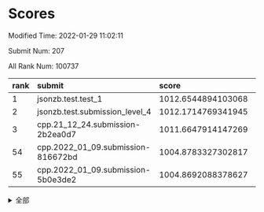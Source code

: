 # Scores

Modified Time: 2022-01-29 11:02:11

Submit Num: 207

All Rank Num: 100737

| rank |               submit               |       score        |       sigma        | pk_num |
| :--- | :--------------------------------- | :----------------- | :----------------- | :----- |
| 1    | jsonzb.test.test_1                 | 1012.6544894103068 | 0.7923505796715525 | 1946   |
| 2    | jsonzb.test.submission_level_4     | 1012.1714769341945 | 0.7819616700148725 | 1946   |
| 3    | cpp.21_12_24.submission-2b2ea0d7   | 1011.6647914147269 | 0.7664851709698397 | 1942   |
| 54   | cpp.2022_01_09.submission-816672bd | 1004.8783327302817 | 0.7225503443539885 | 1948   |
| 55   | cpp.2022_01_09.submission-5b0e3de2 | 1004.8692088378627 | 0.7061935245361907 | 1949   |


<details>
<summary>全部</summary>

| rank |                 submit                 |       score        |       sigma        | pk_num |
| :--- | :------------------------------------- | :----------------- | :----------------- | :----- |
| 1    | jsonzb.test.test_1                     | 1012.6544894103068 | 0.7923505796715525 | 1946   |
| 2    | jsonzb.test.submission_level_4         | 1012.1714769341945 | 0.7819616700148725 | 1946   |
| 3    | cpp.21_12_24.submission-2b2ea0d7       | 1011.6647914147269 | 0.7664851709698397 | 1942   |
| 4    | gobigger.level_3.submission_level_3_24 | 1011.3284597876286 | 0.7682459542914062 | 1944   |
| 5    | gobigger.level_3.submission_level_3_19 | 1011.1811559527292 | 0.7616975410280544 | 1950   |
| 6    | gobigger.level_3.submission_level_3_2  | 1011.0423294096727 | 0.7581203841553814 | 1947   |
| 7    | gobigger.level_3.submission_level_3_6  | 1011.0201469449382 | 0.773672521247765  | 1947   |
| 8    | gobigger.level_3.submission_level_3_18 | 1010.9243250244699 | 0.769047662551405  | 1947   |
| 9    | gobigger.level_3.submission_level_3_49 | 1010.7561191667382 | 0.7690089497946571 | 1947   |
| 10   | gobigger.level_3.submission_level_3_32 | 1010.4064038309089 | 0.7644864374430198 | 1944   |
| 11   | gobigger.level_3.submission_level_3_45 | 1010.3706893157391 | 0.7757412192851826 | 1942   |
| 12   | gobigger.level_3.submission_level_3_0  | 1010.3414448556819 | 0.770571656754187  | 1948   |
| 13   | gobigger.level_3.submission_level_3_34 | 1010.3083656009117 | 0.7507579566162155 | 1942   |
| 14   | gobigger.level_3.submission_level_3_41 | 1010.27726594423   | 0.7562368291856134 | 1952   |
| 15   | gobigger.level_3.submission_level_3_46 | 1010.2300472549324 | 0.7771935412370732 | 1946   |
| 16   | gobigger.level_3.submission_level_3_37 | 1010.162551008572  | 0.7499733954007205 | 1941   |
| 17   | gobigger.level_3.submission_level_3_40 | 1010.1229380584467 | 0.7700393837484274 | 1947   |
| 18   | gobigger.level_3.submission_level_3_9  | 1010.1228309359341 | 0.7502348374985052 | 1945   |
| 19   | gobigger.level_3.submission_level_3_12 | 1010.065429334636  | 0.744782046441048  | 1945   |
| 20   | gobigger.level_3.submission_level_3_4  | 1010.0406792588064 | 0.7609616506356804 | 1947   |
| 21   | gobigger.level_3.submission_level_3_14 | 1009.9885526075383 | 0.7408525334504077 | 1944   |
| 22   | gobigger.level_3.submission_level_3_38 | 1009.9766637432158 | 0.7874490544952018 | 1942   |
| 23   | gobigger.level_3.submission_level_3_13 | 1009.9225533178825 | 0.7434139257393753 | 1945   |
| 24   | gobigger.level_3.submission_level_3_44 | 1009.9109364881385 | 0.7460642067690934 | 1950   |
| 25   | gobigger.level_3.submission_level_3_42 | 1009.884062918742  | 0.7586117256033825 | 1949   |
| 26   | gobigger.level_3.submission_level_3_33 | 1009.8134167471691 | 0.7616589759355628 | 1948   |
| 27   | gobigger.level_3.submission_level_3_39 | 1009.7869871340595 | 0.7540804156145529 | 1947   |
| 28   | gobigger.level_3.submission_level_3_23 | 1009.748660913659  | 0.7650013200144602 | 1953   |
| 29   | gobigger.level_3.submission_level_3_1  | 1009.7390304849068 | 0.7632976549718647 | 1945   |
| 30   | gobigger.level_3.submission_level_3_7  | 1009.6455614402352 | 0.7668876814635482 | 1952   |
| 31   | gobigger.level_3.submission_level_3_26 | 1009.5230257998589 | 0.7640713291804846 | 1944   |
| 32   | gobigger.level_3.submission_level_3_28 | 1009.508760104488  | 0.7358980098451348 | 1949   |
| 33   | gobigger.level_3.submission_level_3_17 | 1009.4824569609319 | 0.7632489453086501 | 1950   |
| 34   | gobigger.level_3.submission_level_3_5  | 1009.4203663493456 | 0.733271881982456  | 1951   |
| 35   | gobigger.level_3.submission_level_3_29 | 1009.3891713514228 | 0.7339289754410127 | 1943   |
| 36   | gobigger.level_3.submission_level_3_21 | 1009.3849722509101 | 0.7661713137003476 | 1939   |
| 37   | gobigger.level_3.submission_level_3_15 | 1009.3602848264339 | 0.748865998473589  | 1948   |
| 38   | gobigger.level_3.submission_level_3_35 | 1009.3170533868552 | 0.7377322798203122 | 1947   |
| 39   | gobigger.level_3.submission_level_3_25 | 1009.2935470618427 | 0.7663786052677568 | 1948   |
| 40   | gobigger.level_3.submission_level_3_11 | 1009.2805611054359 | 0.7435243799579502 | 1952   |
| 41   | gobigger.level_3.submission_level_3_10 | 1009.2319435977975 | 0.745140473908754  | 1945   |
| 42   | gobigger.level_3.submission_level_3_8  | 1009.2215335215673 | 0.7604234125400904 | 1945   |
| 43   | gobigger.level_3.submission_level_3_3  | 1009.1676802924387 | 0.7417973257567945 | 1946   |
| 44   | gobigger.level_3.submission_level_3_30 | 1009.1428731817683 | 0.7593419938474608 | 1944   |
| 45   | gobigger.level_3.submission_level_3_36 | 1009.1217774376245 | 0.7443001772092777 | 1943   |
| 46   | gobigger.level_3.submission_level_3_48 | 1009.068953422279  | 0.7365132705667952 | 1946   |
| 47   | gobigger.level_3.submission_level_3_43 | 1009.017729573789  | 0.7561562246965401 | 1947   |
| 48   | gobigger.level_3.submission_level_3_47 | 1009.0066290372431 | 0.7403765847259226 | 1947   |
| 49   | gobigger.level_3.submission_level_3_16 | 1008.9187420787355 | 0.7435541489230618 | 1948   |
| 50   | gobigger.level_3.submission_level_3_22 | 1008.9035355029392 | 0.7429022804118236 | 1953   |
| 51   | gobigger.level_3.submission_level_3_31 | 1008.8419107486108 | 0.7442225508545723 | 1949   |
| 52   | gobigger.level_3.submission_level_3_20 | 1008.8258142372009 | 0.7621767880145515 | 1945   |
| 53   | gobigger.level_3.submission_level_3_27 | 1008.6645517605828 | 0.7482754838861387 | 1950   |
| 54   | cpp.2022_01_09.submission-816672bd     | 1004.8783327302817 | 0.7225503443539885 | 1948   |
| 55   | cpp.2022_01_09.submission-5b0e3de2     | 1004.8692088378627 | 0.7061935245361907 | 1949   |
| 56   | gobigger.level_1.submission_level_1_5  | 1004.8335936782651 | 0.7303821284171477 | 1946   |
| 57   | gobigger.level_1.submission_level_1_6  | 1004.7661591543574 | 0.7116987468128096 | 1949   |
| 58   | gobigger.level_1.submission_level_1_33 | 1004.6561352472578 | 0.7243900222552502 | 1943   |
| 59   | gobigger.level_1.submission_level_1_44 | 1004.6102312546054 | 0.7079462494747668 | 1944   |
| 60   | gobigger.level_1.submission_level_1_36 | 1004.5263910456055 | 0.7227272505399016 | 1951   |
| 61   | gobigger.level_1.submission_level_1_27 | 1004.4210619874465 | 0.7160291449309296 | 1948   |
| 62   | gobigger.level_1.submission_level_1_19 | 1004.0508362235724 | 0.7129103046874753 | 1946   |
| 63   | gobigger.level_1.submission_level_1_15 | 1004.0306274457272 | 0.7127579372312748 | 1950   |
| 64   | gobigger.level_1.submission_level_1_2  | 1004.0041106721347 | 0.718628390493813  | 1953   |
| 65   | gobigger.level_1.submission_level_1_46 | 1003.9457626208543 | 0.7107663474702776 | 1947   |
| 66   | gobigger.level_1.submission_level_1_0  | 1003.9068665584465 | 0.7183812810158089 | 1947   |
| 67   | gobigger.level_1.submission_level_1_21 | 1003.8832348583719 | 0.7332567517366948 | 1953   |
| 68   | gobigger.level_1.submission_level_1_24 | 1003.8259040462922 | 0.7189262520854766 | 1951   |
| 69   | gobigger.level_1.submission_level_1_12 | 1003.8216412899346 | 0.7108076287741173 | 1948   |
| 70   | gobigger.level_1.submission_level_1_13 | 1003.7834199008937 | 0.7050295374159463 | 1943   |
| 71   | gobigger.level_1.submission_level_1_43 | 1003.7159877615949 | 0.707288311189484  | 1950   |
| 72   | gobigger.level_1.submission_level_1_11 | 1003.656984695552  | 0.7111229578521455 | 1945   |
| 73   | gobigger.level_1.submission_level_1_20 | 1003.637790873869  | 0.7190257259677775 | 1943   |
| 74   | gobigger.level_1.submission_level_1_9  | 1003.6355631757036 | 0.7180085815238146 | 1947   |
| 75   | gobigger.level_1.submission_level_1_25 | 1003.6207328580591 | 0.7118678101666632 | 1943   |
| 76   | gobigger.level_1.submission_level_1_18 | 1003.5703358631637 | 0.7062458002008937 | 1944   |
| 77   | gobigger.level_1.submission_level_1_26 | 1003.5700979318244 | 0.7131299447306673 | 1949   |
| 78   | gobigger.level_1.submission_level_1_32 | 1003.5261862847292 | 0.7171601313176595 | 1944   |
| 79   | gobigger.level_1.submission_level_1_34 | 1003.4515101633174 | 0.7046802719381156 | 1947   |
| 80   | gobigger.level_1.submission_level_1_16 | 1003.388209377299  | 0.7088824328523632 | 1949   |
| 81   | gobigger.level_1.submission_level_1_17 | 1003.3874525904461 | 0.7153032266567719 | 1947   |
| 82   | gobigger.level_1.submission_level_1_35 | 1003.3062618411006 | 0.7075353714295607 | 1952   |
| 83   | gobigger.level_1.submission_level_1_14 | 1003.1812627353656 | 0.7227238111169039 | 1949   |
| 84   | gobigger.level_1.submission_level_1_48 | 1003.1475063637939 | 0.7168077956939977 | 1946   |
| 85   | gobigger.level_1.submission_level_1_30 | 1003.1296957779166 | 0.7173300137205713 | 1944   |
| 86   | gobigger.level_1.submission_level_1_22 | 1003.0806251049436 | 0.711853774403512  | 1953   |
| 87   | gobigger.level_1.submission_level_1_29 | 1003.0619374026035 | 0.7207873514935134 | 1945   |
| 88   | gobigger.level_1.submission_level_1_40 | 1003.044719710226  | 0.7182937640634066 | 1950   |
| 89   | gobigger.level_1.submission_level_1_4  | 1002.9466659504557 | 0.7079939187135954 | 1950   |
| 90   | gobigger.level_1.submission_level_1_1  | 1002.9191164580619 | 0.7028290823165991 | 1944   |
| 91   | gobigger.level_1.submission_level_1_39 | 1002.7655928586148 | 0.7078776763746134 | 1945   |
| 92   | gobigger.level_1.submission_level_1_28 | 1002.7566655705542 | 0.7155773419111369 | 1951   |
| 93   | gobigger.level_1.submission_level_1_10 | 1002.7407915265427 | 0.7114551144375091 | 1945   |
| 94   | gobigger.level_1.submission_level_1_38 | 1002.6461809498599 | 0.7050986534592801 | 1942   |
| 95   | gobigger.level_1.submission_level_1_47 | 1002.6316457322689 | 0.7146616677704765 | 1946   |
| 96   | gobigger.level_1.submission_level_1_42 | 1002.5692398854261 | 0.7105831434060925 | 1949   |
| 97   | gobigger.level_1.submission_level_1_49 | 1002.4942138963794 | 0.7144924861659937 | 1950   |
| 98   | gobigger.level_1.submission_level_1_3  | 1002.4791044943925 | 0.7147814311013014 | 1944   |
| 99   | gobigger.level_1.submission_level_1_8  | 1002.4465842597953 | 0.7119340072725983 | 1948   |
| 100  | gobigger.level_1.submission_level_1_37 | 1002.3950199531835 | 0.7110684458305093 | 1953   |
| 101  | gobigger.level_1.submission_level_1_7  | 1002.3490154000696 | 0.7085437362620279 | 1941   |
| 102  | gobigger.level_1.submission_level_1_41 | 1002.2105190597322 | 0.7154362850010894 | 1943   |
| 103  | gobigger.level_1.submission_level_1_45 | 1002.128051976243  | 0.7125380933750758 | 1944   |
| 104  | gobigger.level_1.submission_level_1_23 | 1002.1101370365866 | 0.6983114067448575 | 1945   |
| 105  | gobigger.level_1.submission_level_1_31 | 1001.329890349868  | 0.711112380033128  | 1945   |
| 106  | gobigger.random.submission_random_31   | 997.7741149984938  | 0.7026280793716423 | 1950   |
| 107  | gobigger.random.submission_random_40   | 997.2739999587429  | 0.7176681296979905 | 1947   |
| 108  | gobigger.random.submission_random_29   | 997.207520857598   | 0.7227885677947968 | 1948   |
| 109  | gobigger.random.submission_random_22   | 997.1492437910139  | 0.710639300533105  | 1949   |
| 110  | gobigger.random.submission_random_37   | 997.0311757855424  | 0.7073154213469577 | 1947   |
| 111  | gobigger.random.submission_random_18   | 997.019345217706   | 0.708450639316658  | 1945   |
| 112  | gobigger.random.submission_random_38   | 996.9943476037386  | 0.6998847952138413 | 1946   |
| 113  | gobigger.random.submission_random_35   | 996.9414719266181  | 0.7019249106918785 | 1944   |
| 114  | gobigger.random.submission_random_15   | 996.8581640675986  | 0.7144433080043933 | 1945   |
| 115  | gobigger.random.submission_random_16   | 996.7563293167958  | 0.7161881097469983 | 1950   |
| 116  | gobigger.random.submission_random_10   | 996.6822080062042  | 0.7183846909791655 | 1951   |
| 117  | gobigger.random.submission_random_45   | 996.3918601854648  | 0.7055399193162755 | 1950   |
| 118  | gobigger.random.submission_random_47   | 996.3306818590365  | 0.7143778146948224 | 1941   |
| 119  | gobigger.random.submission_random_39   | 996.2678039503897  | 0.7032545555748079 | 1947   |
| 120  | gobigger.random.submission_random_11   | 996.1988482135783  | 0.7034750202269795 | 1950   |
| 121  | gobigger.random.submission_random_7    | 996.1776164450154  | 0.7130336540591007 | 1944   |
| 122  | gobigger.random.submission_random_0    | 996.1437882584934  | 0.7196485975070076 | 1948   |
| 123  | gobigger.random.submission_random_33   | 996.1092825160497  | 0.7236702825368825 | 1944   |
| 124  | gobigger.random.submission_random_14   | 996.0871791786856  | 0.7042859989368502 | 1947   |
| 125  | gobigger.random.submission_random_2    | 996.0598039806225  | 0.7061733291284169 | 1943   |
| 126  | gobigger.random.submission_random_6    | 996.0079567014709  | 0.7181478246054298 | 1945   |
| 127  | gobigger.random.submission_random_8    | 995.9592187859131  | 0.7132301669409851 | 1942   |
| 128  | gobigger.random.submission_random_44   | 995.9587640370528  | 0.7242202048744194 | 1947   |
| 129  | gobigger.random.submission_random_32   | 995.9070459655686  | 0.7308502024967486 | 1947   |
| 130  | gobigger.random.submission_random_48   | 995.9056366365452  | 0.6986241629877579 | 1949   |
| 131  | gobigger.random.submission_random_19   | 995.8992137363638  | 0.7104788863929045 | 1947   |
| 132  | gobigger.random.submission_random_23   | 995.8903216478188  | 0.7160250169875513 | 1945   |
| 133  | gobigger.random.submission_random_17   | 995.8463652911314  | 0.7025759424592214 | 1944   |
| 134  | gobigger.random.submission_random_34   | 995.8259015557297  | 0.6952118012751263 | 1949   |
| 135  | gobigger.random.submission_random_41   | 995.7784539755982  | 0.7264444873681525 | 1944   |
| 136  | gobigger.random.submission_random_30   | 995.7325471070864  | 0.7194349900995584 | 1946   |
| 137  | gobigger.random.submission_random_49   | 995.693590855389   | 0.6998945723055932 | 1947   |
| 138  | gobigger.random.submission_random_9    | 995.6798318890211  | 0.7091951531844881 | 1942   |
| 139  | gobigger.random.submission_random_36   | 995.6457284869041  | 0.7130204410179615 | 1945   |
| 140  | gobigger.random.submission_random_43   | 995.6437658824244  | 0.7170927672439679 | 1949   |
| 141  | gobigger.random.submission_random_3    | 995.5529081031605  | 0.7035271908167484 | 1946   |
| 142  | gobigger.random.submission_random_21   | 995.5423161026507  | 0.7196090697742775 | 1949   |
| 143  | gobigger.random.submission_random_24   | 995.5388332972578  | 0.7138406585021391 | 1946   |
| 144  | gobigger.random.submission_random_46   | 995.5363473817031  | 0.7116233640091352 | 1946   |
| 145  | gobigger.random.submission_random_42   | 995.4726081310054  | 0.7353154780092906 | 1942   |
| 146  | gobigger.random.submission_random_12   | 995.350204710052   | 0.7185706410482686 | 1947   |
| 147  | gobigger.random.submission_random_20   | 995.2783764769679  | 0.7120794839570722 | 1947   |
| 148  | gobigger.random.submission_random_4    | 995.2538767739413  | 0.7151662857483745 | 1949   |
| 149  | gobigger.random.submission_random_25   | 995.2179376425178  | 0.7063479758064919 | 1944   |
| 150  | gobigger.random.submission_random_28   | 995.1478820010772  | 0.7048216344851616 | 1945   |
| 151  | gobigger.random.submission_random_13   | 995.1030258331398  | 0.7381559461240162 | 1943   |
| 152  | gobigger.random.submission_random_26   | 994.9339775552666  | 0.7193729093064193 | 1946   |
| 153  | gobigger.random.submission_random_27   | 994.850359131017   | 0.713430361389211  | 1950   |
| 154  | gobigger.level_2.submission_level_2_12 | 994.8311082313962  | 0.7453881378356072 | 1945   |
| 155  | gobigger.random.submission_random_5    | 994.5688819663206  | 0.7001738830047896 | 1947   |
| 156  | gobigger.level_2.submission_level_2_19 | 994.081066000944   | 0.7317863944856347 | 1951   |
| 157  | gobigger.level_2.submission_level_2_36 | 993.8228070769123  | 0.7372515688079001 | 1947   |
| 158  | gobigger.random.submission_random_1    | 993.8085246499758  | 0.7104940379761924 | 1946   |
| 159  | gobigger.level_2.submission_level_2_46 | 993.6392007154441  | 0.7208217735196788 | 1949   |
| 160  | gobigger.level_2.submission_level_2_17 | 993.6188426136725  | 0.7283363251331861 | 1947   |
| 161  | gobigger.level_2.submission_level_2_3  | 993.450881418658   | 0.7366183608364525 | 1945   |
| 162  | gobigger.level_2.submission_level_2_27 | 993.2100322305697  | 0.7332211868568316 | 1948   |
| 163  | gobigger.level_2.submission_level_2_4  | 993.0216881331937  | 0.759932361337916  | 1943   |
| 164  | gobigger.level_2.submission_level_2_42 | 992.9251213186586  | 0.7612568013139754 | 1947   |
| 165  | gobigger.level_2.submission_level_2_41 | 992.8318836111961  | 0.7351769133057634 | 1949   |
| 166  | gobigger.level_2.submission_level_2_0  | 992.704352084575   | 0.7343826501279158 | 1948   |
| 167  | gobigger.level_2.submission_level_2_30 | 992.648700620982   | 0.7456581836814816 | 1951   |
| 168  | gobigger.level_2.submission_level_2_1  | 992.6366208478993  | 0.7241962928178612 | 1946   |
| 169  | gobigger.level_2.submission_level_2_40 | 992.6355146934497  | 0.7570812228835182 | 1943   |
| 170  | gobigger.level_2.submission_level_2_16 | 992.6158449028712  | 0.7423041957320737 | 1943   |
| 171  | gobigger.level_2.submission_level_2_48 | 992.5666381326104  | 0.7315315790093059 | 1944   |
| 172  | gobigger.level_2.submission_level_2_28 | 992.5367369824081  | 0.7350664222512345 | 1945   |
| 173  | gobigger.level_2.submission_level_2_31 | 992.4225180419785  | 0.7324584785459559 | 1946   |
| 174  | gobigger.level_2.submission_level_2_25 | 992.354755026924   | 0.7487872886452205 | 1947   |
| 175  | gobigger.level_2.submission_level_2_37 | 992.2808839300809  | 0.7290821210125082 | 1948   |
| 176  | gobigger.level_2.submission_level_2_15 | 992.2152515892828  | 0.7393298885315648 | 1942   |
| 177  | gobigger.level_2.submission_level_2_33 | 992.1955763873482  | 0.7649777497853898 | 1950   |
| 178  | gobigger.level_2.submission_level_2_23 | 992.1598020792562  | 0.7360511061758259 | 1945   |
| 179  | gobigger.level_2.submission_level_2_8  | 992.1464155689887  | 0.7641774003609532 | 1946   |
| 180  | gobigger.level_2.submission_level_2_10 | 992.0578809169168  | 0.7507602398618349 | 1945   |
| 181  | gobigger.level_2.submission_level_2_9  | 991.946551487127   | 0.7434858337112801 | 1945   |
| 182  | gobigger.level_2.submission_level_2_24 | 991.941902825924   | 0.7500543583988415 | 1944   |
| 183  | gobigger.level_2.submission_level_2_14 | 991.8678427343855  | 0.7509928912406441 | 1946   |
| 184  | gobigger.level_2.submission_level_2_29 | 991.703641782559   | 0.7570011991788508 | 1950   |
| 185  | gobigger.level_2.submission_level_2_35 | 991.7007066911702  | 0.752767335289268  | 1948   |
| 186  | gobigger.level_2.submission_level_2_11 | 991.6966860988755  | 0.7683045522132906 | 1942   |
| 187  | gobigger.level_2.submission_level_2_6  | 991.6717046211113  | 0.7547406079771116 | 1946   |
| 188  | gobigger.level_2.submission_level_2_39 | 991.6293992212495  | 0.7379233883120506 | 1943   |
| 189  | gobigger.level_2.submission_level_2_5  | 991.6258703895887  | 0.7616610142070483 | 1948   |
| 190  | gobigger.level_2.submission_level_2_26 | 991.5569146252877  | 0.742529756459769  | 1948   |
| 191  | gobigger.level_2.submission_level_2_47 | 991.5068684799342  | 0.7371052927792403 | 1948   |
| 192  | gobigger.level_2.submission_level_2_21 | 991.4794766826377  | 0.7611544260284776 | 1946   |
| 193  | gobigger.level_2.submission_level_2_20 | 991.4643504814763  | 0.7577072552256725 | 1942   |
| 194  | gobigger.level_2.submission_level_2_32 | 991.3015528559774  | 0.7642056816607143 | 1947   |
| 195  | gobigger.level_2.submission_level_2_18 | 991.2761478023833  | 0.7553295923122797 | 1946   |
| 196  | gobigger.level_2.submission_level_2_13 | 991.1614467522977  | 0.7385262630881335 | 1950   |
| 197  | gobigger.level_2.submission_level_2_44 | 991.0492439162219  | 0.7414022580140983 | 1944   |
| 198  | gobigger.level_2.submission_level_2_7  | 990.9883410036256  | 0.7526780320863321 | 1950   |
| 199  | gobigger.level_2.submission_level_2_45 | 990.9820662642262  | 0.7432434233217649 | 1947   |
| 200  | gobigger.level_2.submission_level_2_43 | 990.7605600934589  | 0.7735783111376863 | 1941   |
| 201  | gobigger.level_2.submission_level_2_22 | 990.7383185319173  | 0.7585767053588248 | 1942   |
| 202  | gobigger.level_2.submission_level_2_49 | 990.4604526211749  | 0.7676510083379428 | 1953   |
| 203  | gobigger.level_2.submission_level_2_38 | 990.2894218499772  | 0.7656769972491938 | 1949   |
| 204  | gobigger.level_2.submission_level_2_34 | 990.0602509903532  | 0.7869689112549748 | 1950   |
| 205  | gobigger.level_2.submission_level_2_2  | 990.0244382338212  | 0.7568125689997083 | 1951   |
| 206  | gobigger.none.submission_none_1        | 977.6075043424734  | 1.32547612060203   | 1951   |
| 207  | gobigger.none.submission_none_0        | 975.5239093349657  | 1.4932191607212701 | 1940   |

</details>